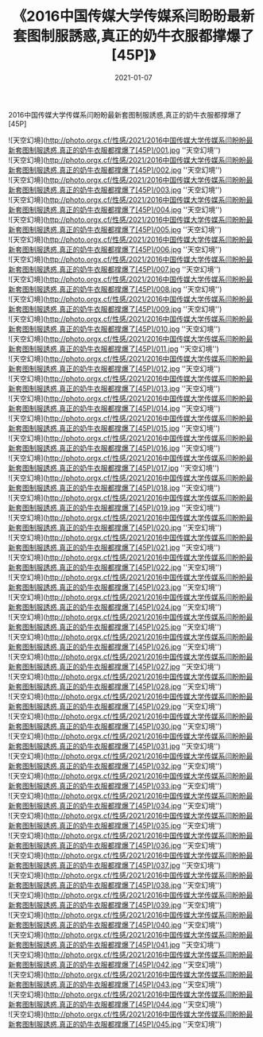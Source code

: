 ﻿---
layout: post
title:  《2016中国传媒大学传媒系闫盼盼最新套图制服誘惑,真正的奶牛衣服都撑爆了[45P]》
date:   2021-01-07
img: http://photo.orgx.cf/性感/2021/2016中国传媒大学传媒系闫盼盼最新套图制服誘惑,真正的奶牛衣服都撑爆了[45P]/000.jpg
tags: [美女, 性感, 泳衣]
---

2016中国传媒大学传媒系闫盼盼最新套图制服誘惑,真正的奶牛衣服都撑爆了[45P]



![天空幻境](http://photo.orgx.cf/性感/2021/2016中国传媒大学传媒系闫盼盼最新套图制服誘惑,真正的奶牛衣服都撑爆了[45P]/001.jpg ''天空幻境'') <br>
![天空幻境](http://photo.orgx.cf/性感/2021/2016中国传媒大学传媒系闫盼盼最新套图制服誘惑,真正的奶牛衣服都撑爆了[45P]/002.jpg ''天空幻境'') <br>
![天空幻境](http://photo.orgx.cf/性感/2021/2016中国传媒大学传媒系闫盼盼最新套图制服誘惑,真正的奶牛衣服都撑爆了[45P]/003.jpg ''天空幻境'') <br>
![天空幻境](http://photo.orgx.cf/性感/2021/2016中国传媒大学传媒系闫盼盼最新套图制服誘惑,真正的奶牛衣服都撑爆了[45P]/004.jpg ''天空幻境'') <br>
![天空幻境](http://photo.orgx.cf/性感/2021/2016中国传媒大学传媒系闫盼盼最新套图制服誘惑,真正的奶牛衣服都撑爆了[45P]/005.jpg ''天空幻境'') <br>
![天空幻境](http://photo.orgx.cf/性感/2021/2016中国传媒大学传媒系闫盼盼最新套图制服誘惑,真正的奶牛衣服都撑爆了[45P]/006.jpg ''天空幻境'') <br>
![天空幻境](http://photo.orgx.cf/性感/2021/2016中国传媒大学传媒系闫盼盼最新套图制服誘惑,真正的奶牛衣服都撑爆了[45P]/007.jpg ''天空幻境'') <br>
![天空幻境](http://photo.orgx.cf/性感/2021/2016中国传媒大学传媒系闫盼盼最新套图制服誘惑,真正的奶牛衣服都撑爆了[45P]/008.jpg ''天空幻境'') <br>
![天空幻境](http://photo.orgx.cf/性感/2021/2016中国传媒大学传媒系闫盼盼最新套图制服誘惑,真正的奶牛衣服都撑爆了[45P]/009.jpg ''天空幻境'') <br>
![天空幻境](http://photo.orgx.cf/性感/2021/2016中国传媒大学传媒系闫盼盼最新套图制服誘惑,真正的奶牛衣服都撑爆了[45P]/010.jpg ''天空幻境'') <br>
![天空幻境](http://photo.orgx.cf/性感/2021/2016中国传媒大学传媒系闫盼盼最新套图制服誘惑,真正的奶牛衣服都撑爆了[45P]/011.jpg ''天空幻境'') <br>
![天空幻境](http://photo.orgx.cf/性感/2021/2016中国传媒大学传媒系闫盼盼最新套图制服誘惑,真正的奶牛衣服都撑爆了[45P]/012.jpg ''天空幻境'') <br>
![天空幻境](http://photo.orgx.cf/性感/2021/2016中国传媒大学传媒系闫盼盼最新套图制服誘惑,真正的奶牛衣服都撑爆了[45P]/013.jpg ''天空幻境'') <br>
![天空幻境](http://photo.orgx.cf/性感/2021/2016中国传媒大学传媒系闫盼盼最新套图制服誘惑,真正的奶牛衣服都撑爆了[45P]/014.jpg ''天空幻境'') <br>
![天空幻境](http://photo.orgx.cf/性感/2021/2016中国传媒大学传媒系闫盼盼最新套图制服誘惑,真正的奶牛衣服都撑爆了[45P]/015.jpg ''天空幻境'') <br>
![天空幻境](http://photo.orgx.cf/性感/2021/2016中国传媒大学传媒系闫盼盼最新套图制服誘惑,真正的奶牛衣服都撑爆了[45P]/016.jpg ''天空幻境'') <br>
![天空幻境](http://photo.orgx.cf/性感/2021/2016中国传媒大学传媒系闫盼盼最新套图制服誘惑,真正的奶牛衣服都撑爆了[45P]/017.jpg ''天空幻境'') <br>
![天空幻境](http://photo.orgx.cf/性感/2021/2016中国传媒大学传媒系闫盼盼最新套图制服誘惑,真正的奶牛衣服都撑爆了[45P]/018.jpg ''天空幻境'') <br>
![天空幻境](http://photo.orgx.cf/性感/2021/2016中国传媒大学传媒系闫盼盼最新套图制服誘惑,真正的奶牛衣服都撑爆了[45P]/019.jpg ''天空幻境'') <br>
![天空幻境](http://photo.orgx.cf/性感/2021/2016中国传媒大学传媒系闫盼盼最新套图制服誘惑,真正的奶牛衣服都撑爆了[45P]/020.jpg ''天空幻境'') <br>
![天空幻境](http://photo.orgx.cf/性感/2021/2016中国传媒大学传媒系闫盼盼最新套图制服誘惑,真正的奶牛衣服都撑爆了[45P]/021.jpg ''天空幻境'') <br>
![天空幻境](http://photo.orgx.cf/性感/2021/2016中国传媒大学传媒系闫盼盼最新套图制服誘惑,真正的奶牛衣服都撑爆了[45P]/022.jpg ''天空幻境'') <br>
![天空幻境](http://photo.orgx.cf/性感/2021/2016中国传媒大学传媒系闫盼盼最新套图制服誘惑,真正的奶牛衣服都撑爆了[45P]/023.jpg ''天空幻境'') <br>
![天空幻境](http://photo.orgx.cf/性感/2021/2016中国传媒大学传媒系闫盼盼最新套图制服誘惑,真正的奶牛衣服都撑爆了[45P]/024.jpg ''天空幻境'') <br>
![天空幻境](http://photo.orgx.cf/性感/2021/2016中国传媒大学传媒系闫盼盼最新套图制服誘惑,真正的奶牛衣服都撑爆了[45P]/025.jpg ''天空幻境'') <br>
![天空幻境](http://photo.orgx.cf/性感/2021/2016中国传媒大学传媒系闫盼盼最新套图制服誘惑,真正的奶牛衣服都撑爆了[45P]/026.jpg ''天空幻境'') <br>
![天空幻境](http://photo.orgx.cf/性感/2021/2016中国传媒大学传媒系闫盼盼最新套图制服誘惑,真正的奶牛衣服都撑爆了[45P]/027.jpg ''天空幻境'') <br>
![天空幻境](http://photo.orgx.cf/性感/2021/2016中国传媒大学传媒系闫盼盼最新套图制服誘惑,真正的奶牛衣服都撑爆了[45P]/028.jpg ''天空幻境'') <br>
![天空幻境](http://photo.orgx.cf/性感/2021/2016中国传媒大学传媒系闫盼盼最新套图制服誘惑,真正的奶牛衣服都撑爆了[45P]/029.jpg ''天空幻境'') <br>
![天空幻境](http://photo.orgx.cf/性感/2021/2016中国传媒大学传媒系闫盼盼最新套图制服誘惑,真正的奶牛衣服都撑爆了[45P]/030.jpg ''天空幻境'') <br>
![天空幻境](http://photo.orgx.cf/性感/2021/2016中国传媒大学传媒系闫盼盼最新套图制服誘惑,真正的奶牛衣服都撑爆了[45P]/031.jpg ''天空幻境'') <br>
![天空幻境](http://photo.orgx.cf/性感/2021/2016中国传媒大学传媒系闫盼盼最新套图制服誘惑,真正的奶牛衣服都撑爆了[45P]/032.jpg ''天空幻境'') <br>
![天空幻境](http://photo.orgx.cf/性感/2021/2016中国传媒大学传媒系闫盼盼最新套图制服誘惑,真正的奶牛衣服都撑爆了[45P]/033.jpg ''天空幻境'') <br>
![天空幻境](http://photo.orgx.cf/性感/2021/2016中国传媒大学传媒系闫盼盼最新套图制服誘惑,真正的奶牛衣服都撑爆了[45P]/034.jpg ''天空幻境'') <br>
![天空幻境](http://photo.orgx.cf/性感/2021/2016中国传媒大学传媒系闫盼盼最新套图制服誘惑,真正的奶牛衣服都撑爆了[45P]/035.jpg ''天空幻境'') <br>
![天空幻境](http://photo.orgx.cf/性感/2021/2016中国传媒大学传媒系闫盼盼最新套图制服誘惑,真正的奶牛衣服都撑爆了[45P]/036.jpg ''天空幻境'') <br>
![天空幻境](http://photo.orgx.cf/性感/2021/2016中国传媒大学传媒系闫盼盼最新套图制服誘惑,真正的奶牛衣服都撑爆了[45P]/037.jpg ''天空幻境'') <br>
![天空幻境](http://photo.orgx.cf/性感/2021/2016中国传媒大学传媒系闫盼盼最新套图制服誘惑,真正的奶牛衣服都撑爆了[45P]/038.jpg ''天空幻境'') <br>
![天空幻境](http://photo.orgx.cf/性感/2021/2016中国传媒大学传媒系闫盼盼最新套图制服誘惑,真正的奶牛衣服都撑爆了[45P]/039.jpg ''天空幻境'') <br>
![天空幻境](http://photo.orgx.cf/性感/2021/2016中国传媒大学传媒系闫盼盼最新套图制服誘惑,真正的奶牛衣服都撑爆了[45P]/040.jpg ''天空幻境'') <br>
![天空幻境](http://photo.orgx.cf/性感/2021/2016中国传媒大学传媒系闫盼盼最新套图制服誘惑,真正的奶牛衣服都撑爆了[45P]/041.jpg ''天空幻境'') <br>
![天空幻境](http://photo.orgx.cf/性感/2021/2016中国传媒大学传媒系闫盼盼最新套图制服誘惑,真正的奶牛衣服都撑爆了[45P]/042.jpg ''天空幻境'') <br>
![天空幻境](http://photo.orgx.cf/性感/2021/2016中国传媒大学传媒系闫盼盼最新套图制服誘惑,真正的奶牛衣服都撑爆了[45P]/043.jpg ''天空幻境'') <br>
![天空幻境](http://photo.orgx.cf/性感/2021/2016中国传媒大学传媒系闫盼盼最新套图制服誘惑,真正的奶牛衣服都撑爆了[45P]/044.jpg ''天空幻境'') <br>
![天空幻境](http://photo.orgx.cf/性感/2021/2016中国传媒大学传媒系闫盼盼最新套图制服誘惑,真正的奶牛衣服都撑爆了[45P]/045.jpg ''天空幻境'') <br>